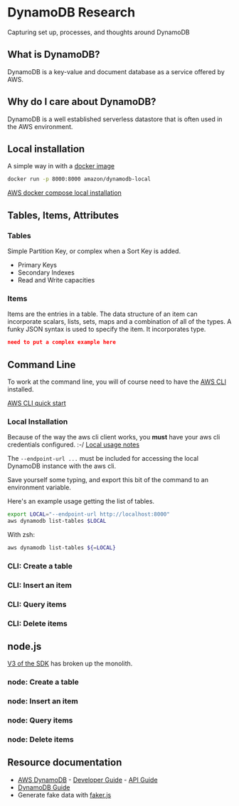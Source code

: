 # DynamoDB Research

Capturing set up, processes, and thoughts around DynamoDB

## What is DynamoDB?

DynamoDB is a key-value and document database as a service offered by AWS.

## Why do I care about DynamoDB?

DynamoDB is a well established serverless datastore that is often used in the AWS environment.

## Local installation

A simple way in with a [docker image](https://hub.docker.com/r/amazon/dynamodb-local)

```bash
docker run -p 8000:8000 amazon/dynamodb-local
```

[AWS docker compose local installation](https://docs.aws.amazon.com/amazondynamodb/latest/developerguide/DynamoDBLocal.DownloadingAndRunning.html)

## Tables, Items, Attributes

### Tables

Simple Partition Key, or complex when a Sort Key is added.

- Primary Keys
- Secondary Indexes
- Read and Write capacities

### Items

Items are the entries in a table.
The data structure of an item can incorporate scalars, lists, sets, maps and a combination of all of the types.
A funky JSON syntax is used to specify the item.  It incorporates type.

```json
need to put a complex example here
```

## Command Line

To work at the command line, you will of course need to have the [AWS CLI](https://aws.amazon.com/cli/) installed.

[AWS CLI quick start](https://docs.aws.amazon.com/amazondynamodb/latest/developerguide/Tools.CLI.html)

### Local Installation

Because of the way the aws cli client works, you **must** have your aws cli credentials configured. :-/  [Local usage notes](https://docs.aws.amazon.com/amazondynamodb/latest/developerguide/DynamoDBLocal.UsageNotes.html)

The `--endpoint-url ...` must be included for accessing the local DynamoDB instance with the aws cli.

Save yourself some typing, and export this bit of the command to an environment variable.

Here's an example usage getting the list of tables.

```bash
export LOCAL="--endpoint-url http://localhost:8000"
aws dynamodb list-tables $LOCAL
```

With zsh:

```zsh
aws dynamodb list-tables ${=LOCAL}
```

### CLI: Create a table

### CLI: Insert an item

### CLI: Query items

### CLI: Delete items

## node.js

[V3 of the SDK](https://docs.aws.amazon.com/sdk-for-javascript/v3/developer-guide/migrating-to-v3.html) has broken up the monolith.

### node: Create a table

### node: Insert an item

### node: Query items

### node: Delete items

## Resource documentation

- [AWS DynamoDB](https://aws.amazon.com/dynamodb) - [Developer Guide](https://docs.aws.amazon.com/amazondynamodb/latest/developerguide/Introduction.html) - [API Guide](https://docs.aws.amazon.com/amazondynamodb/latest/APIReference/Welcome.html)
- [DynamoDB Guide](https://www.dynamodbguide.com/what-is-dynamo-db)
- Generate fake data with [faker.js](https://www.npmjs.com/package/faker)

